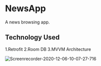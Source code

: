 # NewsApp
A news browsing app.
## Technology Used
 1.Retrofit
 2.Room DB
 3.MVVM Architecture


![Screenrecorder-2020-12-06-10-07-27-716](https://user-images.githubusercontent.com/53398805/101271933-94305f00-37ad-11eb-8ad4-7e357a4f9006.gif)
